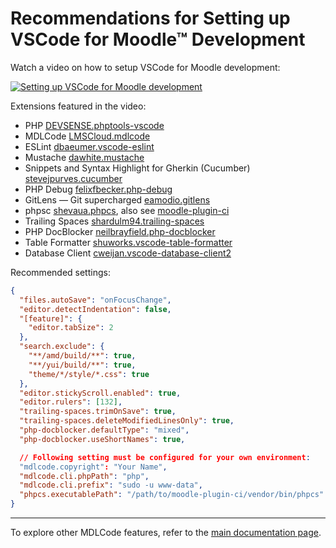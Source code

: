 # Recommendations for Setting up VSCode for Moodle™ Development

Watch a video on how to setup VSCode for Moodle development:

[![Setting up VSCode for Moodle development](https://img.youtube.com/vi/iokOiSVNZ0Y/0.jpg)](https://youtu.be/iokOiSVNZ0Y)

Extensions featured in the video:
* PHP [DEVSENSE.phptools-vscode](https://marketplace.visualstudio.com/items?itemName=DEVSENSE.phptools-vscode)
* MDLCode [LMSCloud.mdlcode](https://marketplace.visualstudio.com/items?itemName=LMSCloud.mdlcode)
* ESLint [dbaeumer.vscode-eslint](https://marketplace.visualstudio.com/items?itemName=dbaeumer.vscode-eslint)
* Mustache [dawhite.mustache](https://marketplace.visualstudio.com/items?itemName=dawhite.mustache)
* Snippets and Syntax Highlight for Gherkin (Cucumber) [stevejpurves.cucumber](https://marketplace.visualstudio.com/items?itemName=stevejpurves.cucumber)
* PHP Debug [felixfbecker.php-debug](https://marketplace.visualstudio.com/items?itemName=felixfbecker.php-debug)
* GitLens — Git supercharged [eamodio.gitlens](https://marketplace.visualstudio.com/items?itemName=eamodio.gitlens)
* phpsc [shevaua.phpcs](https://marketplace.visualstudio.com/items?itemName=shevaua.phpcs), also see [moodle-plugin-ci](https://github.com/moodlehq/moodle-plugin-ci)
* Trailing Spaces [shardulm94.trailing-spaces](https://marketplace.visualstudio.com/items?itemName=shardulm94.trailing-spaces)
* PHP DocBlocker [neilbrayfield.php-docblocker](https://marketplace.visualstudio.com/items?itemName=neilbrayfield.php-docblocker)
* Table Formatter [shuworks.vscode-table-formatter](https://marketplace.visualstudio.com/items?itemName=shuworks.vscode-table-formatter)
* Database Client [cweijan.vscode-database-client2](https://marketplace.visualstudio.com/items?itemName=cweijan.vscode-database-client2)

Recommended settings:

```json
{
  "files.autoSave": "onFocusChange",
  "editor.detectIndentation": false,
  "[feature]": {
    "editor.tabSize": 2
  },
  "search.exclude": {
    "**/amd/build/**": true,
    "**/yui/build/**": true,
    "theme/*/style/*.css": true
  },
  "editor.stickyScroll.enabled": true,
  "editor.rulers": [132],
  "trailing-spaces.trimOnSave": true,
  "trailing-spaces.deleteModifiedLinesOnly": true,
  "php-docblocker.defaultType": "mixed",
  "php-docblocker.useShortNames": true,

  // Following setting must be configured for your own environment:
  "mdlcode.copyright": "Your Name",
  "mdlcode.cli.phpPath": "php",
  "mdlcode.cli.prefix": "sudo -u www-data",
  "phpcs.executablePath": "/path/to/moodle-plugin-ci/vendor/bin/phpcs"
}
```

---

To explore other MDLCode features, refer to the [main documentation page](README.md).
